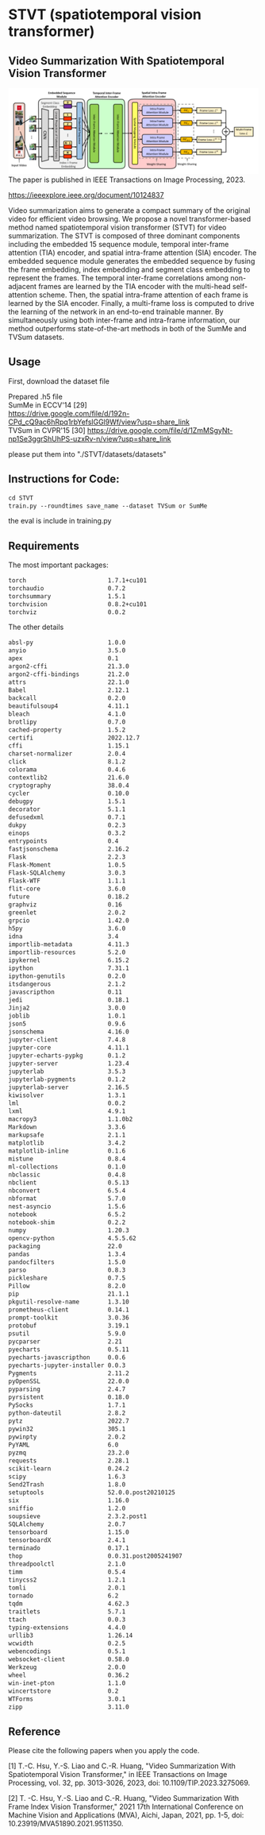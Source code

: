 # STVT (spatiotemporal vision transformer)

## Video Summarization With Spatiotemporal Vision Transformer

![image](Flowchart.png)
The paper is published in IEEE Transactions on Image Processing, 2023.

https://ieeexplore.ieee.org/document/10124837

Video summarization aims to generate a compact summary of the original video for efficient video browsing. We propose a novel transformer-based method named spatiotemporal vision transformer (STVT) for video summarization. The STVT is composed of three dominant components including the embedded 15 sequence module, temporal inter-frame attention (TIA) encoder, and spatial intra-frame attention (SIA) encoder. The embedded sequence module generates the embedded sequence by fusing the frame embedding, index embedding and segment class embedding to represent the frames. The temporal inter-frame correlations among non-adjacent frames are learned by the TIA encoder with the multi-head self-attention scheme. Then, the spatial intra-frame attention of each frame is learned by the SIA encoder. Finally, a multi-frame loss is computed to drive the learning of the network in an end-to-end trainable manner. By simultaneously using both inter-frame and intra-frame information, our method outperforms state-of-the-art methods in both of the SumMe and TVSum datasets. 

## Usage

First, download the dataset file  

Prepared .h5 file   
SumMe in ECCV'14 [29]  
https://drive.google.com/file/d/192n-CPd_cQ9ac6hRpq1rbYefslGGl9Wf/view?usp=share_link  
TVSum in CVPR'15 [30] 
https://drive.google.com/file/d/1ZmMSgyNt-np1Se3ggrShUhPS-uzxRv-n/view?usp=share_link  

please put them into "./STVT/datasets/datasets"  
## Instructions for Code:

```
cd STVT
train.py --roundtimes save_name --dataset TVSum or SumMe
```
the eval is include in training.py   
## Requirements
The most important packages:
```
torch                       1.7.1+cu101
torchaudio                  0.7.2
torchsummary                1.5.1
torchvision                 0.8.2+cu101
torchviz                    0.0.2
```
The other details
```
absl-py                     1.0.0
anyio                       3.5.0
apex                        0.1
argon2-cffi                 21.3.0
argon2-cffi-bindings        21.2.0
attrs                       22.1.0
Babel                       2.12.1
backcall                    0.2.0
beautifulsoup4              4.11.1
bleach                      4.1.0
brotlipy                    0.7.0
cached-property             1.5.2
certifi                     2022.12.7
cffi                        1.15.1
charset-normalizer          2.0.4
click                       8.1.2
colorama                    0.4.6
contextlib2                 21.6.0
cryptography                38.0.4
cycler                      0.10.0
debugpy                     1.5.1
decorator                   5.1.1
defusedxml                  0.7.1
dukpy                       0.2.3
einops                      0.3.2
entrypoints                 0.4
fastjsonschema              2.16.2
Flask                       2.2.3
Flask-Moment                1.0.5
Flask-SQLAlchemy            3.0.3
Flask-WTF                   1.1.1
flit-core                   3.6.0
future                      0.18.2
graphviz                    0.16
greenlet                    2.0.2
grpcio                      1.42.0
h5py                        3.6.0
idna                        3.4
importlib-metadata          4.11.3
importlib-resources         5.2.0
ipykernel                   6.15.2
ipython                     7.31.1
ipython-genutils            0.2.0
itsdangerous                2.1.2
javascripthon               0.11
jedi                        0.18.1
Jinja2                      3.0.0
joblib                      1.0.1
json5                       0.9.6
jsonschema                  4.16.0
jupyter-client              7.4.8
jupyter-core                4.11.1
jupyter-echarts-pypkg       0.1.2
jupyter-server              1.23.4
jupyterlab                  3.5.3
jupyterlab-pygments         0.1.2
jupyterlab-server           2.16.5
kiwisolver                  1.3.1
lml                         0.0.2
lxml                        4.9.1
macropy3                    1.1.0b2
Markdown                    3.3.6
markupsafe                  2.1.1
matplotlib                  3.4.2
matplotlib-inline           0.1.6
mistune                     0.8.4
ml-collections              0.1.0
nbclassic                   0.4.8
nbclient                    0.5.13
nbconvert                   6.5.4
nbformat                    5.7.0
nest-asyncio                1.5.6
notebook                    6.5.2
notebook-shim               0.2.2
numpy                       1.20.3
opencv-python               4.5.5.62
packaging                   22.0
pandas                      1.3.4
pandocfilters               1.5.0
parso                       0.8.3
pickleshare                 0.7.5
Pillow                      8.2.0
pip                         21.1.1
pkgutil-resolve-name        1.3.10
prometheus-client           0.14.1
prompt-toolkit              3.0.36
protobuf                    3.19.1
psutil                      5.9.0
pycparser                   2.21
pyecharts                   0.5.11
pyecharts-javascripthon     0.0.6
pyecharts-jupyter-installer 0.0.3
Pygments                    2.11.2
pyOpenSSL                   22.0.0
pyparsing                   2.4.7
pyrsistent                  0.18.0
PySocks                     1.7.1
python-dateutil             2.8.2
pytz                        2022.7
pywin32                     305.1
pywinpty                    2.0.2
PyYAML                      6.0
pyzmq                       23.2.0
requests                    2.28.1
scikit-learn                0.24.2
scipy                       1.6.3
Send2Trash                  1.8.0
setuptools                  52.0.0.post20210125
six                         1.16.0
sniffio                     1.2.0
soupsieve                   2.3.2.post1
SQLAlchemy                  2.0.7
tensorboard                 1.15.0
tensorboardX                2.4.1
terminado                   0.17.1
thop                        0.0.31.post2005241907
threadpoolctl               2.1.0
timm                        0.5.4
tinycss2                    1.2.1
tomli                       2.0.1
tornado                     6.2
tqdm                        4.62.3
traitlets                   5.7.1
ttach                       0.0.3
typing-extensions           4.4.0
urllib3                     1.26.14
wcwidth                     0.2.5
webencodings                0.5.1
websocket-client            0.58.0
Werkzeug                    2.0.0
wheel                       0.36.2
win-inet-pton               1.1.0
wincertstore                0.2
WTForms                     3.0.1
zipp                        3.11.0
```

## Reference 

Please cite the following papers when you apply the code. 

[1] T.-C. Hsu, Y.-S. Liao and C.-R. Huang, "Video Summarization With Spatiotemporal Vision Transformer," in IEEE Transactions on Image Processing, vol. 32, pp. 3013-3026, 2023, doi: 10.1109/TIP.2023.3275069.

[2] T. -C. Hsu, Y.-S. Liao and C.-R. Huang, "Video Summarization With Frame Index Vision Transformer," 2021 17th International Conference on Machine Vision and Applications (MVA), Aichi, Japan, 2021, pp. 1-5, doi: 10.23919/MVA51890.2021.9511350.

